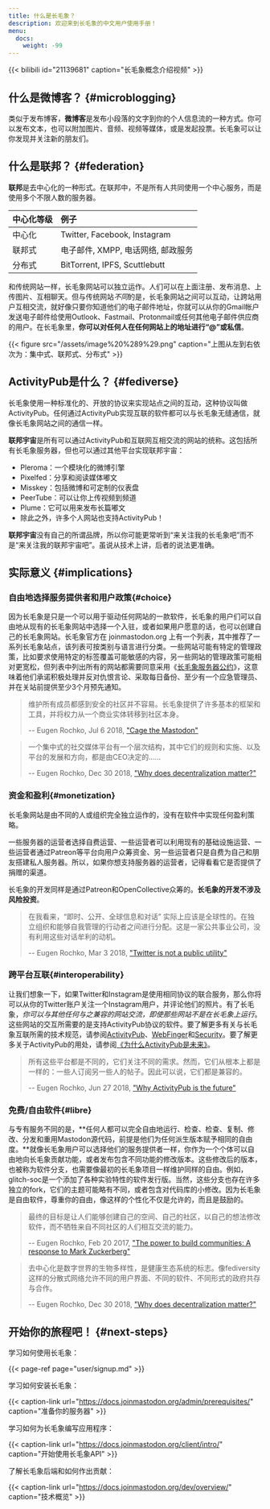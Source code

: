 ```yaml
---
title: 什么是长毛象？
description: 欢迎来到长毛象的中文用户使用手册！
menu:
  docs:
    weight: -99
---
```


{{< bilibili id="21139681" caption="长毛象概念介绍视频" >}}

## 什么是微博客？ {#microblogging}

类似于发布博客，**微博客**是发布小段落的文字到你的个人信息流的一种方式。你可以发布文本，也可以附加图片、音频、视频等媒体，或是发起投票。长毛象可以让你发现并关注新的朋友们。

## 什么是联邦？ {#federation}

**联邦**是去中心化的一种形式。在联邦中，不是所有人共同使用一个中心服务，而是使用多个不限人数的服务器。

| 中心化等级 | 例子 |
| :--- | :--- |
| 中心化 | Twitter, Facebook, Instagram |
| 联邦式 | 电子邮件, XMPP, 电话网络, 邮政服务 |
| 分布式 | BitTorrent, IPFS, Scuttlebutt |

和传统网站一样，长毛象网站可以独立运作。人们可以在上面注册、发布消息、上传图片、互相聊天。但与传统网站*不同*的是，长毛象网站之间可以互动，让跨站用户互相交流，就好像只要你知道他们的电子邮件地址，你就可以从你的Gmail帐户发送电子邮件给使用Outlook、Fastmail、Protonmail或任何其他电子邮件供应商的用户。在长毛象里，**你可以对任何人在任何网站上的地址进行“@”或私信**。

{{< figure src="/assets/image%20%289%29.png" caption="上图从左到右依次为：集中式、联邦式、分布式" >}}

## ActivityPub是什么？ {#fediverse}

长毛象使用一种标准化的、开放的协议来实现站点之间的互动，这种协议叫做ActivityPub。任何通过ActivityPub实现互联的软件都可以与长毛象无缝通信，就像长毛象网站之间的通信一样。

**联邦宇宙**是所有可以通过ActivityPub和互联网互相交流的网站的统称。这包括所有长毛象服务器，但也可以通过其他平台实现联邦宇宙：

* Pleroma：一个模块化的微博引擎
* Pixelfed：分享和阅读媒体嘟文
* Misskey：包括微博和可定制的仪表盘
* PeerTube：可以让你上传视频到频道
* Plume：它可以用来发布长篇嘟文
* 除此之外，许多个人网站也支持ActivityPub！

**联邦宇宙**没有自己的所谓品牌，所以你可能更常听到“来关注我的长毛象吧”而不是“来关注我的联邦宇宙吧”。虽说从技术上讲，后者的说法更准确。

## 实际意义 {#implications}

### 自由地选择服务提供者和用户政策{#choice}

因为长毛象是只是一个可以用于驱动任何网站的一款软件，长毛象的用户们可以自由地从现有的长毛象网站中选择一个入驻，或者如果用户愿意的话，也可以创建自己的长毛象网站。长毛象官方在 joinmastodon.org 上有一个列表，其中推荐了一系列长毛象站点，该列表可按类别与语言进行分类。一些网站可能有特定的管理政策，比如要求使用特定的标签覆盖可能敏感的内容，另一些网站的管理政策可能相对更宽松，但列表中列出所有的网站都需要同意采用《[长毛象服务器公约](https://joinmastodon.org/covenant)》，这意味着他们承诺积极处理并反对仇恨言论、采取每日备份、至少有一个应急管理员、并在关站前提供至少3个月预先通知。

> 维护所有成员都感到安全的社区并不容易。长毛象提供了许多基本的框架和工具，并将权力从一个商业实体转移到社区本身。
>
> -- Eugen Rochko, Jul 6 2018, ["Cage the Mastodon"](https://blog.joinmastodon.org/2018/07/cage-the-mastodon/)

> 一个集中式的社交媒体平台有一个层次结构，其中它们的规则和实施、以及平台的发展和方向，都是由CEO决定的……
>
> -- Eugen Rochko, Dec 30 2018, ["Why does decentralization matter?"](https://blog.joinmastodon.org/2018/12/why-does-decentralization-matter/)

### 资金和盈利{#monetization}

长毛象网站是由不同的人或组织完全独立运作的，没有在软件中实现任何盈利策略。

一些服务器的运营者选择自费运营、一些运营者可以利用现有的基础设施运营、一些运营者通过Patreon等平台向用户众筹资金、另一些运营者只是自费为自己和朋友搭建私人服务器。所以，如果你想支持服务器的运营者，记得看看它是否提供了捐赠的渠道。

长毛象的开发同样是通过Patreon和OpenCollective众筹的。**长毛象的开发不涉及风险投资**。

> 在我看来，“即时、公开、全球信息和对话” 实际上应该是全球性的。在独立组织和能够自我管理的行动者之间进行分配。这是一家公共事业公司，没有利用这些对话牟利的动机。
>
> -- Eugen Rochko, Mar 3 2018, ["Twitter is not a public utility"](https://blog.joinmastodon.org/2018/03/twitter-is-not-a-public-utility/)

### 跨平台互联{#interoperability}

让我们想象一下，如果Twitter和Instagram是使用相同协议的联合服务，那么你将可以从你的Twitter账户关注一个Instagram用户，并评论他们的照片。有了长毛象，*你可以与其他任何与之兼容的网站交流，即使那些网站不是在长毛象上运行*。这些网站的交互所需要的是支持ActivityPub协议的软件。要了解更多有关与长毛象互联所需的技术规范，请参阅[ActivityPub](https://docs.joinmastodon.org/spec/activitypub.md)、[WebFinger](https://docs.joinmastodon.org/spec/webfinger.md)和[Security](https://docs.joinmastodon.org/spec/security.md)。要了解更多关于ActivityPub的用处，请参阅[《为什么ActivityPub是未来》](https://blog.joinmastodon.org/2018/06/why-activitypub-is-the-future/)。

> 所有这些平台都是不同的，它们关注不同的需求。然而，它们从根本上都是一样的：一些人订阅另一些人的帖子。因此可以说，它们都是兼容的。
>
> -- Eugen Rochko, Jun 27 2018, ["Why ActivityPub is the future"](https://blog.joinmastodon.org/2018/06/why-activitypub-is-the-future/)

### 免费/自由软件{#libre}

与专有服务不同的是，**任何人都可以完全自由地运行、检查、检查、复制、修改、分发和重用Mastodon源代码，前提是他们为任何派生版本赋予相同的自由度。**就像长毛象用户可以选择他们的服务提供者一样，你作为一个个体可以自由地向长毛象贡献功能，或者发布包含不同功能的修改版本。这些修改后的版本，也被称为软件分支，也需要像最初的长毛象项目一样维护同样的自由。例如，glitch-soc是一个添加了各种实验特性的软件发行版。当然，这些分支也存在许多独立的fork，它们的主题可能略有不同，或者包含对代码库的小修改。因为长毛象是自由软件，尊重你的自由，像这样的个性化不仅是允许的，而且是鼓励的。

> 最终的目标是让人们能够创建自己的空间、自己的社区，以自己的想法修改软件，而不牺牲来自不同社区的人们相互交流的能力。
>
> -- Eugen Rochko, Feb 20 2017, ["The power to build communities: A response to Mark Zuckerberg"](https://blog.joinmastodon.org/2017/02/the-power-to-build-communities/)

> 去中心化是数字世界的生物多样性，是健康生态系统的标志。像fediversity这样的分散式网络允许不同的用户界面、不同的软件、不同形式的政府共存与合作。
>
> -- Eugen Rochko, Dec 30 2018, ["Why does decentralization matter?"](https://blog.joinmastodon.org/2018/12/why-does-decentralization-matter/)

## 开始你的旅程吧！ {#next-steps}

学习如何使用长毛象：

{{< page-ref page="user/signup.md" >}}

学习如何安装长毛象：

{{< caption-link url="https://docs.joinmastodon.org/admin/prerequisites/" caption="准备你的服务器" >}}

学习如何为长毛象编写应用程序：

{{< caption-link url="https://docs.joinmastodon.org/client/intro/" caption="开始使用长毛象API" >}}

了解长毛象后端和如何作出贡献：

{{< caption-link url="https://docs.joinmastodon.org/dev/overview/" caption="技术概览" >}}

